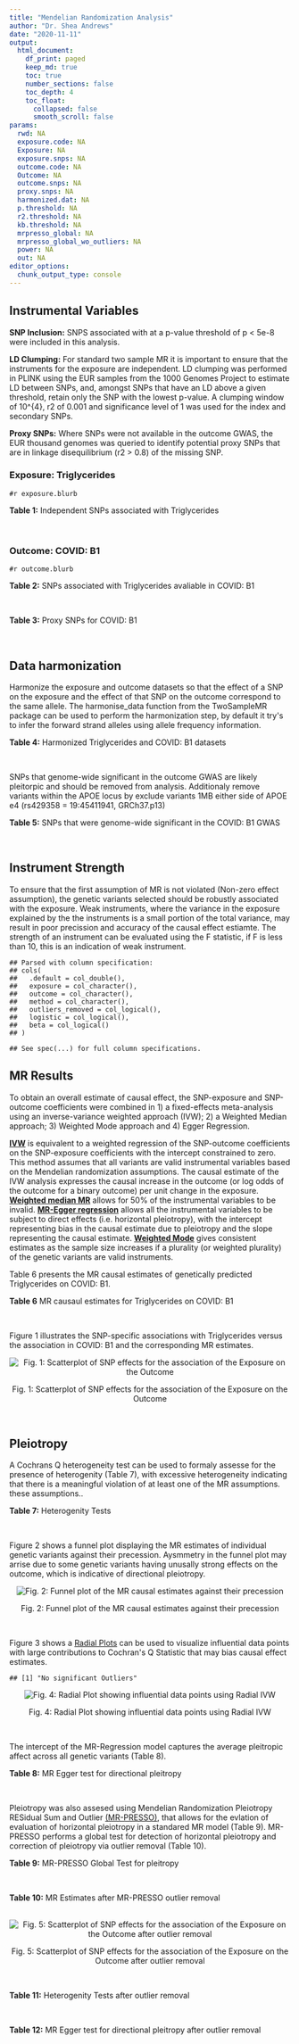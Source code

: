 ```yaml
---
title: "Mendelian Randomization Analysis"
author: "Dr. Shea Andrews"
date: "2020-11-11"
output:
  html_document:
    df_print: paged
    keep_md: true
    toc: true
    number_sections: false
    toc_depth: 4
    toc_float:
      collapsed: false
      smooth_scroll: false
params:
  rwd: NA
  exposure.code: NA
  Exposure: NA
  exposure.snps: NA
  outcome.code: NA
  Outcome: NA
  outcome.snps: NA
  proxy.snps: NA
  harmonized.dat: NA
  p.threshold: NA
  r2.threshold: NA
  kb.threshold: NA
  mrpresso_global: NA
  mrpresso_global_wo_outliers: NA
  power: NA
  out: NA
editor_options:
  chunk_output_type: console
---
```







## Instrumental Variables
**SNP Inclusion:** SNPS associated with at a p-value threshold of p < 5e-8 were included in this analysis.
<br>

**LD Clumping:** For standard two sample MR it is important to ensure that the instruments for the exposure are independent. LD clumping was performed in PLINK using the EUR samples from the 1000 Genomes Project to estimate LD between SNPs, and, amongst SNPs that have an LD above a given threshold, retain only the SNP with the lowest p-value. A clumping window of 10^{4}, r2 of 0.001 and significance level of 1 was used for the index and secondary SNPs.
<br>

**Proxy SNPs:** Where SNPs were not available in the outcome GWAS, the EUR thousand genomes was queried to identify potential proxy SNPs that are in linkage disequilibrium (r2 > 0.8) of the missing SNP.
<br>

### Exposure: Triglycerides
`#r exposure.blurb`
<br>

**Table 1:** Independent SNPs associated with Triglycerides
<div data-pagedtable="false">
  <script data-pagedtable-source type="application/json">
{"columns":[{"label":["SNP"],"name":[1],"type":["chr"],"align":["left"]},{"label":["CHROM"],"name":[2],"type":["dbl"],"align":["right"]},{"label":["POS"],"name":[3],"type":["dbl"],"align":["right"]},{"label":["REF"],"name":[4],"type":["chr"],"align":["left"]},{"label":["ALT"],"name":[5],"type":["chr"],"align":["left"]},{"label":["AF"],"name":[6],"type":["dbl"],"align":["right"]},{"label":["BETA"],"name":[7],"type":["dbl"],"align":["right"]},{"label":["SE"],"name":[8],"type":["dbl"],"align":["right"]},{"label":["Z"],"name":[9],"type":["dbl"],"align":["right"]},{"label":["P"],"name":[10],"type":["dbl"],"align":["right"]},{"label":["N"],"name":[11],"type":["dbl"],"align":["right"]},{"label":["TRAIT"],"name":[12],"type":["chr"],"align":["left"]}],"data":[{"1":"rs12748152","2":"1","3":"27138393","4":"C","5":"T","6":"0.0683714","7":"0.0372","8":"0.0059","9":"6.305085","10":"1.100e-09","11":"177761.5","12":"Triglycerides"},{"1":"rs17513135","2":"1","3":"40035686","4":"C","5":"T","6":"0.2500000","7":"0.0220","8":"0.0039","9":"5.641026","10":"1.633e-08","11":"174742.0","12":"Triglycerides"},{"1":"rs4587594","2":"1","3":"63133930","4":"G","5":"A","6":"0.3032340","7":"-0.0694","8":"0.0035","9":"-19.828600","10":"3.503e-82","11":"177772.0","12":"Triglycerides"},{"1":"rs1321257","2":"1","3":"230305312","4":"G","5":"A","6":"0.6400070","7":"-0.0402","8":"0.0034","9":"-11.823500","10":"5.986e-31","11":"177757.9","12":"Triglycerides"},{"1":"rs676210","2":"2","3":"21231524","4":"G","5":"A","6":"0.2314110","7":"-0.0733","8":"0.0039","9":"-18.794900","10":"3.284e-71","11":"177782.0","12":"Triglycerides"},{"1":"rs1260326","2":"2","3":"27730940","4":"T","5":"C","6":"0.6136610","7":"-0.1148","8":"0.0034","9":"-33.764700","10":"2.290e-239","11":"177765.0","12":"Triglycerides"},{"1":"rs13389219","2":"2","3":"165528876","4":"C","5":"T","6":"0.4034550","7":"-0.0271","8":"0.0034","9":"-7.970590","10":"2.598e-15","11":"177782.9","12":"Triglycerides"},{"1":"rs2972146","2":"2","3":"227100698","4":"G","5":"T","6":"0.6309740","7":"0.0281","8":"0.0034","9":"8.264706","10":"2.974e-15","11":"174703.9","12":"Triglycerides"},{"1":"rs10440120","2":"3","3":"12486964","4":"C","5":"A","6":"0.1655080","7":"-0.0306","8":"0.0044","9":"-6.954550","10":"5.343e-11","11":"174886.1","12":"Triglycerides"},{"1":"rs645040","2":"3","3":"135926622","4":"G","5":"T","6":"0.8208850","7":"0.0293","8":"0.0040","9":"7.325000","10":"1.830e-12","11":"177779.0","12":"Triglycerides"},{"1":"rs6831256","2":"4","3":"3473139","4":"A","5":"G","6":"0.3971880","7":"0.0258","8":"0.0035","9":"7.371429","10":"1.602e-12","11":"177494.9","12":"Triglycerides"},{"1":"rs442177","2":"4","3":"88030261","4":"G","5":"T","6":"0.5364790","7":"0.0309","8":"0.0033","9":"9.363636","10":"1.316e-18","11":"177798.0","12":"Triglycerides"},{"1":"rs9686661","2":"5","3":"55861786","4":"C","5":"T","6":"0.1487860","7":"0.0379","8":"0.0044","9":"8.613636","10":"2.541e-16","11":"177050.0","12":"Triglycerides"},{"1":"rs6882076","2":"5","3":"156390297","4":"T","5":"C","6":"0.6327160","7":"0.0286","8":"0.0035","9":"8.171429","10":"1.513e-15","11":"177778.0","12":"Triglycerides"},{"1":"rs2239520","2":"6","3":"31088922","4":"G","5":"A","6":"0.3906190","7":"-0.0236","8":"0.0037","9":"-6.378380","10":"4.144e-10","11":"151047.0","12":"Triglycerides"},{"1":"rs2247056","2":"6","3":"31265490","4":"T","5":"C","6":"0.7218780","7":"0.0378","8":"0.0039","9":"9.692308","10":"3.861e-21","11":"174062.0","12":"Triglycerides"},{"1":"rs998584","2":"6","3":"43757896","4":"C","5":"A","6":"0.4905450","7":"0.0293","8":"0.0037","9":"7.918919","10":"3.424e-15","11":"174573.0","12":"Triglycerides"},{"1":"rs719726","2":"6","3":"127414801","4":"C","5":"T","6":"0.5999630","7":"0.0199","8":"0.0035","9":"5.685714","10":"2.486e-08","11":"168319.0","12":"Triglycerides"},{"1":"rs634869","2":"6","3":"139831757","4":"T","5":"C","6":"0.5747460","7":"-0.0272","8":"0.0033","9":"-8.242420","10":"1.776e-14","11":"177755.0","12":"Triglycerides"},{"1":"rs2665357","2":"6","3":"160848167","4":"A","5":"C","6":"0.5193360","7":"0.0212","8":"0.0033","9":"6.424242","10":"8.327e-10","11":"172850.0","12":"Triglycerides"},{"1":"rs4719841","2":"7","3":"25997536","4":"A","5":"G","6":"0.4108890","7":"0.0232","8":"0.0034","9":"6.823529","10":"8.864e-11","11":"177774.9","12":"Triglycerides"},{"1":"rs11974409","2":"7","3":"72989390","4":"A","5":"G","6":"0.1816990","7":"-0.0899","8":"0.0042","9":"-21.404800","10":"1.360e-100","11":"177786.0","12":"Triglycerides"},{"1":"rs38855","2":"7","3":"116358044","4":"A","5":"G","6":"0.4712940","7":"-0.0187","8":"0.0033","9":"-5.666670","10":"2.109e-08","11":"177825.0","12":"Triglycerides"},{"1":"rs287621","2":"7","3":"130435181","4":"T","5":"C","6":"0.7140010","7":"-0.0222","8":"0.0037","9":"-6.000000","10":"7.671e-09","11":"177813.0","12":"Triglycerides"},{"1":"rs6995541","2":"8","3":"10671260","4":"A","5":"G","6":"0.2336240","7":"0.0265","8":"0.0037","9":"7.162162","10":"1.343e-12","11":"177486.0","12":"Triglycerides"},{"1":"rs12676857","2":"8","3":"18266572","4":"T","5":"C","6":"0.1436090","7":"0.0332","8":"0.0046","9":"7.217391","10":"7.291e-12","11":"177732.0","12":"Triglycerides"},{"1":"rs12678919","2":"8","3":"19844222","4":"A","5":"G","6":"0.0681239","7":"-0.1702","8":"0.0056","9":"-30.392900","10":"1.820e-199","11":"177749.9","12":"Triglycerides"},{"1":"rs4738684","2":"8","3":"59393273","4":"A","5":"G","6":"0.6075010","7":"-0.0205","8":"0.0035","9":"-5.857140","10":"8.819e-09","11":"177790.0","12":"Triglycerides"},{"1":"rs2954022","2":"8","3":"126482621","4":"C","5":"A","6":"0.5114630","7":"-0.0780","8":"0.0033","9":"-23.636400","10":"2.230e-113","11":"177750.0","12":"Triglycerides"},{"1":"rs1832007","2":"10","3":"5254847","4":"A","5":"G","6":"0.1247280","7":"-0.0327","8":"0.0047","9":"-6.957450","10":"1.718e-12","11":"177504.0","12":"Triglycerides"},{"1":"rs10761762","2":"10","3":"65184717","4":"T","5":"C","6":"0.4990900","7":"-0.0270","8":"0.0033","9":"-8.181820","10":"1.061e-17","11":"177823.0","12":"Triglycerides"},{"1":"rs2068888","2":"10","3":"94839642","4":"G","5":"A","6":"0.4735120","7":"-0.0241","8":"0.0034","9":"-7.088240","10":"1.682e-11","11":"177712.0","12":"Triglycerides"},{"1":"rs2250802","2":"10","3":"113921354","4":"G","5":"A","6":"0.7334790","7":"0.0230","8":"0.0037","9":"6.216216","10":"1.210e-10","11":"174733.9","12":"Triglycerides"},{"1":"rs10501321","2":"11","3":"47294626","4":"T","5":"C","6":"0.3212210","7":"-0.0216","8":"0.0035","9":"-6.171430","10":"1.412e-08","11":"177680.0","12":"Triglycerides"},{"1":"rs174535","2":"11","3":"61551356","4":"T","5":"C","6":"0.3609590","7":"0.0470","8":"0.0034","9":"13.823529","10":"1.733e-41","11":"177772.9","12":"Triglycerides"},{"1":"rs11820504","2":"11","3":"116529442","4":"T","5":"C","6":"0.1807930","7":"0.0604","8":"0.0044","9":"13.727273","10":"1.095e-39","11":"172813.0","12":"Triglycerides"},{"1":"rs10790162","2":"11","3":"116639104","4":"A","5":"G","6":"0.9306210","7":"-0.2305","8":"0.0065","9":"-35.461500","10":"1.100e-249","11":"177771.1","12":"Triglycerides"},{"1":"rs11613352","2":"12","3":"57792580","4":"C","5":"T","6":"0.2251730","7":"-0.0280","8":"0.0039","9":"-7.179490","10":"9.397e-14","11":"177799.0","12":"Triglycerides"},{"1":"rs11057408","2":"12","3":"124464836","4":"G","5":"T","6":"0.3253360","7":"-0.0258","8":"0.0035","9":"-7.371430","10":"2.049e-12","11":"174454.0","12":"Triglycerides"},{"1":"rs16948098","2":"15","3":"44219607","4":"G","5":"A","6":"0.0370102","7":"0.0800","8":"0.0089","9":"8.988764","10":"4.838e-17","11":"163328.2","12":"Triglycerides"},{"1":"rs2043085","2":"15","3":"58680954","4":"T","5":"C","6":"0.6610970","7":"-0.0327","8":"0.0034","9":"-9.617650","10":"7.809e-20","11":"176147.0","12":"Triglycerides"},{"1":"rs588136","2":"15","3":"58730498","4":"C","5":"T","6":"0.7867110","7":"-0.0495","8":"0.0041","9":"-12.073200","10":"3.365e-30","11":"176173.0","12":"Triglycerides"},{"1":"rs3198697","2":"16","3":"15129940","4":"C","5":"T","6":"0.3839030","7":"-0.0198","8":"0.0034","9":"-5.823530","10":"2.207e-08","11":"175934.1","12":"Triglycerides"},{"1":"rs749671","2":"16","3":"31088347","4":"G","5":"A","6":"0.3477070","7":"-0.0211","8":"0.0034","9":"-6.205880","10":"6.106e-10","11":"176205.1","12":"Triglycerides"},{"1":"rs1800775","2":"16","3":"56995236","4":"C","5":"A","6":"0.5121820","7":"-0.0396","8":"0.0035","9":"-11.314300","10":"1.332e-26","11":"172715.0","12":"Triglycerides"},{"1":"rs8077889","2":"17","3":"41878166","4":"A","5":"C","6":"0.1884530","7":"0.0252","8":"0.0042","9":"6.000000","10":"9.879e-09","11":"176194.0","12":"Triglycerides"},{"1":"rs7248104","2":"19","3":"7224431","4":"G","5":"A","6":"0.4124030","7":"-0.0222","8":"0.0034","9":"-6.529410","10":"5.045e-10","11":"176083.0","12":"Triglycerides"},{"1":"rs10401969","2":"19","3":"19407718","4":"T","5":"C","6":"0.0710134","7":"-0.1210","8":"0.0065","9":"-18.615400","10":"9.702e-70","11":"176172.7","12":"Triglycerides"},{"1":"rs731839","2":"19","3":"33899065","4":"G","5":"A","6":"0.6709000","7":"-0.0224","8":"0.0036","9":"-6.222220","10":"2.651e-09","11":"176161.1","12":"Triglycerides"},{"1":"rs439401","2":"19","3":"45414451","4":"T","5":"C","6":"0.6390100","7":"0.0659","8":"0.0038","9":"17.342105","10":"1.423e-66","11":"152584.0","12":"Triglycerides"},{"1":"rs3760627","2":"19","3":"45457180","4":"T","5":"C","6":"0.4941460","7":"0.0189","8":"0.0034","9":"5.558824","10":"5.293e-09","11":"176200.9","12":"Triglycerides"},{"1":"rs6029143","2":"20","3":"39118662","4":"C","5":"T","6":"0.0446137","7":"-0.0388","8":"0.0071","9":"-5.464790","10":"4.933e-08","11":"176256.9","12":"Triglycerides"},{"1":"rs4810479","2":"20","3":"44545048","4":"C","5":"T","6":"0.7471790","7":"-0.0474","8":"0.0038","9":"-12.473700","10":"2.067e-34","11":"176191.9","12":"Triglycerides"},{"1":"rs3761445","2":"22","3":"38595411","4":"G","5":"A","6":"0.6132420","7":"0.0232","8":"0.0034","9":"6.823529","10":"8.062e-12","11":"175846.1","12":"Triglycerides"}],"options":{"columns":{"min":{},"max":[10]},"rows":{"min":[10],"max":[10]},"pages":{}}}
  </script>
</div>
<br>

### Outcome: COVID: B1
`#r outcome.blurb`
<br>

**Table 2:** SNPs associated with Triglycerides avaliable in COVID: B1
<div data-pagedtable="false">
  <script data-pagedtable-source type="application/json">
{"columns":[{"label":["SNP"],"name":[1],"type":["chr"],"align":["left"]},{"label":["CHROM"],"name":[2],"type":["dbl"],"align":["right"]},{"label":["POS"],"name":[3],"type":["dbl"],"align":["right"]},{"label":["REF"],"name":[4],"type":["chr"],"align":["left"]},{"label":["ALT"],"name":[5],"type":["chr"],"align":["left"]},{"label":["AF"],"name":[6],"type":["dbl"],"align":["right"]},{"label":["BETA"],"name":[7],"type":["dbl"],"align":["right"]},{"label":["SE"],"name":[8],"type":["dbl"],"align":["right"]},{"label":["Z"],"name":[9],"type":["dbl"],"align":["right"]},{"label":["P"],"name":[10],"type":["dbl"],"align":["right"]},{"label":["N"],"name":[11],"type":["dbl"],"align":["right"]},{"label":["TRAIT"],"name":[12],"type":["chr"],"align":["left"]}],"data":[{"1":"rs12748152","2":"1","3":"27138393","4":"C","5":"T","6":"0.1592","7":"0.14296000","8":"0.075033","9":"1.905295004","10":"0.05674","11":"10908","12":"COVID:_hospitalized_vs._not_hospitalized"},{"1":"rs17513135","2":"1","3":"40035686","4":"C","5":"T","6":"0.2570","7":"0.01199600","8":"0.062388","9":"0.192280567","10":"0.84750","11":"7389","12":"COVID:_hospitalized_vs._not_hospitalized"},{"1":"rs4587594","2":"1","3":"63133930","4":"G","5":"A","6":"0.3699","7":"-0.07426300","8":"0.041452","9":"-1.791542025","10":"0.07321","11":"10908","12":"COVID:_hospitalized_vs._not_hospitalized"},{"1":"rs1321257","2":"1","3":"230305312","4":"G","5":"A","6":"0.5377","7":"-0.01425200","8":"0.039764","9":"-0.358414646","10":"0.72000","11":"10908","12":"COVID:_hospitalized_vs._not_hospitalized"},{"1":"rs676210","2":"2","3":"21231524","4":"G","5":"A","6":"0.2799","7":"0.00758120","8":"0.048051","9":"0.157774032","10":"0.87460","11":"10546","12":"COVID:_hospitalized_vs._not_hospitalized"},{"1":"rs1260326","2":"2","3":"27730940","4":"T","5":"C","6":"0.6241","7":"0.00192940","8":"0.041870","9":"0.046080726","10":"0.96320","11":"10546","12":"COVID:_hospitalized_vs._not_hospitalized"},{"1":"rs13389219","2":"2","3":"165528876","4":"C","5":"T","6":"0.4605","7":"0.01638900","8":"0.040282","9":"0.406856661","10":"0.68410","11":"10908","12":"COVID:_hospitalized_vs._not_hospitalized"},{"1":"rs2972146","2":"2","3":"227100698","4":"G","5":"T","6":"0.6396","7":"-0.00758240","8":"0.042809","9":"-0.177121633","10":"0.85940","11":"10908","12":"COVID:_hospitalized_vs._not_hospitalized"},{"1":"rs10440120","2":"3","3":"12486964","4":"C","5":"A","6":"0.2939","7":"0.04252400","8":"0.049422","9":"0.860426531","10":"0.38960","11":"10908","12":"COVID:_hospitalized_vs._not_hospitalized"},{"1":"rs645040","2":"3","3":"135926622","4":"G","5":"T","6":"0.7088","7":"-0.01424100","8":"0.046104","9":"-0.308888600","10":"0.75740","11":"10546","12":"COVID:_hospitalized_vs._not_hospitalized"},{"1":"rs6831256","2":"4","3":"3473139","4":"A","5":"G","6":"0.4744","7":"-0.02080100","8":"0.039177","9":"-0.530949281","10":"0.59540","11":"10908","12":"COVID:_hospitalized_vs._not_hospitalized"},{"1":"rs442177","2":"4","3":"88030261","4":"G","5":"T","6":"0.5704","7":"0.08178300","8":"0.039547","9":"2.067995044","10":"0.03864","11":"10908","12":"COVID:_hospitalized_vs._not_hospitalized"},{"1":"rs9686661","2":"5","3":"55861786","4":"C","5":"T","6":"0.2627","7":"-0.01090000","8":"0.048148","9":"-0.226385312","10":"0.82090","11":"10908","12":"COVID:_hospitalized_vs._not_hospitalized"},{"1":"rs6882076","2":"5","3":"156390297","4":"T","5":"C","6":"0.5675","7":"-0.00858390","8":"0.039928","9":"-0.214984472","10":"0.82980","11":"10908","12":"COVID:_hospitalized_vs._not_hospitalized"},{"1":"rs2239520","2":"6","3":"31088922","4":"G","5":"A","6":"0.3869","7":"-0.02348300","8":"0.040823","9":"-0.575239448","10":"0.56510","11":"10908","12":"COVID:_hospitalized_vs._not_hospitalized"},{"1":"rs2247056","2":"6","3":"31265490","4":"T","5":"C","6":"0.7196","7":"0.03678400","8":"0.047387","9":"0.776246650","10":"0.43760","11":"10908","12":"COVID:_hospitalized_vs._not_hospitalized"},{"1":"rs998584","2":"6","3":"43757896","4":"C","5":"A","6":"0.4530","7":"0.04436000","8":"0.041058","9":"1.080422817","10":"0.28000","11":"10546","12":"COVID:_hospitalized_vs._not_hospitalized"},{"1":"rs719726","2":"6","3":"127414801","4":"C","5":"T","6":"0.5779","7":"-0.03952200","8":"0.046710","9":"-0.846114322","10":"0.39750","11":"9027","12":"COVID:_hospitalized_vs._not_hospitalized"},{"1":"rs634869","2":"6","3":"139831757","4":"T","5":"C","6":"0.5514","7":"-0.01404800","8":"0.039440","9":"-0.356186613","10":"0.72170","11":"10805","12":"COVID:_hospitalized_vs._not_hospitalized"},{"1":"rs2665357","2":"6","3":"160848167","4":"A","5":"C","6":"0.5371","7":"0.01173100","8":"0.039961","9":"0.293561222","10":"0.76910","11":"10908","12":"COVID:_hospitalized_vs._not_hospitalized"},{"1":"rs4719841","2":"7","3":"25997536","4":"A","5":"G","6":"0.4104","7":"0.06038200","8":"0.040183","9":"1.502675261","10":"0.13290","11":"10908","12":"COVID:_hospitalized_vs._not_hospitalized"},{"1":"rs11974409","2":"7","3":"72989390","4":"A","5":"G","6":"0.2416","7":"0.01503900","8":"0.052949","9":"0.284028027","10":"0.77640","11":"10208","12":"COVID:_hospitalized_vs._not_hospitalized"},{"1":"rs38855","2":"7","3":"116358044","4":"A","5":"G","6":"0.4452","7":"-0.05671800","8":"0.040893","9":"-1.386985548","10":"0.16550","11":"10443","12":"COVID:_hospitalized_vs._not_hospitalized"},{"1":"rs287621","2":"7","3":"130435181","4":"T","5":"C","6":"0.6858","7":"0.03285400","8":"0.044091","9":"0.745140732","10":"0.45620","11":"10546","12":"COVID:_hospitalized_vs._not_hospitalized"},{"1":"rs6995541","2":"8","3":"10671260","4":"A","5":"G","6":"0.3409","7":"0.00367300","8":"0.043261","9":"0.084903262","10":"0.93230","11":"10908","12":"COVID:_hospitalized_vs._not_hospitalized"},{"1":"rs12676857","2":"8","3":"18266572","4":"T","5":"C","6":"0.2346","7":"0.02526300","8":"0.052234","9":"0.483650496","10":"0.62860","11":"10908","12":"COVID:_hospitalized_vs._not_hospitalized"},{"1":"rs12678919","2":"8","3":"19844222","4":"A","5":"G","6":"0.1787","7":"-0.04488800","8":"0.064622","9":"-0.694624122","10":"0.48730","11":"10908","12":"COVID:_hospitalized_vs._not_hospitalized"},{"1":"rs4738684","2":"8","3":"59393273","4":"A","5":"G","6":"0.6618","7":"0.00657480","8":"0.048137","9":"0.136585163","10":"0.89140","11":"7901","12":"COVID:_hospitalized_vs._not_hospitalized"},{"1":"rs2954022","2":"8","3":"126482621","4":"C","5":"A","6":"0.4339","7":"0.01635600","8":"0.041638","9":"0.392814256","10":"0.69450","11":"8610","12":"COVID:_hospitalized_vs._not_hospitalized"},{"1":"rs1832007","2":"10","3":"5254847","4":"A","5":"G","6":"0.2034","7":"0.03233700","8":"0.059438","9":"0.544045897","10":"0.58640","11":"10908","12":"COVID:_hospitalized_vs._not_hospitalized"},{"1":"rs10761762","2":"10","3":"65184717","4":"T","5":"C","6":"0.4739","7":"0.05815300","8":"0.050291","9":"1.156330158","10":"0.24750","11":"8178","12":"COVID:_hospitalized_vs._not_hospitalized"},{"1":"rs2068888","2":"10","3":"94839642","4":"G","5":"A","6":"0.4360","7":"-0.01034100","8":"0.039225","9":"-0.263632887","10":"0.79210","11":"10908","12":"COVID:_hospitalized_vs._not_hospitalized"},{"1":"rs2250802","2":"10","3":"113921354","4":"G","5":"A","6":"0.6883","7":"0.01513500","8":"0.047207","9":"0.320609232","10":"0.74850","11":"9011","12":"COVID:_hospitalized_vs._not_hospitalized"},{"1":"rs10501321","2":"11","3":"47294626","4":"T","5":"C","6":"0.4067","7":"-0.06002500","8":"0.041595","9":"-1.443082101","10":"0.14900","11":"10208","12":"COVID:_hospitalized_vs._not_hospitalized"},{"1":"rs174535","2":"11","3":"61551356","4":"T","5":"C","6":"0.3698","7":"0.02445900","8":"0.042315","9":"0.578021978","10":"0.56330","11":"10546","12":"COVID:_hospitalized_vs._not_hospitalized"},{"1":"rs11820504","2":"11","3":"116529442","4":"T","5":"C","6":"0.3051","7":"0.06057400","8":"0.047728","9":"1.269150184","10":"0.20440","11":"10908","12":"COVID:_hospitalized_vs._not_hospitalized"},{"1":"rs10790162","2":"11","3":"116639104","4":"A","5":"G","6":"0.8383","7":"-0.03163900","8":"0.077091","9":"-0.410411073","10":"0.68150","11":"10742","12":"COVID:_hospitalized_vs._not_hospitalized"},{"1":"rs11613352","2":"12","3":"57792580","4":"C","5":"T","6":"0.2770","7":"0.05000600","8":"0.048359","9":"1.034057776","10":"0.30110","11":"10546","12":"COVID:_hospitalized_vs._not_hospitalized"},{"1":"rs11057408","2":"12","3":"124464836","4":"G","5":"T","6":"0.3677","7":"-0.00373350","8":"0.041592","9":"-0.089764859","10":"0.92850","11":"10208","12":"COVID:_hospitalized_vs._not_hospitalized"},{"1":"rs16948098","2":"15","3":"44219607","4":"G","5":"A","6":"0.1600","7":"-0.00386020","8":"0.076763","9":"-0.050287248","10":"0.95990","11":"10908","12":"COVID:_hospitalized_vs._not_hospitalized"},{"1":"rs2043085","2":"15","3":"58680954","4":"T","5":"C","6":"0.5491","7":"-0.07333500","8":"0.039653","9":"-1.849418707","10":"0.06440","11":"10908","12":"COVID:_hospitalized_vs._not_hospitalized"},{"1":"rs588136","2":"15","3":"58730498","4":"C","5":"T","6":"0.6970","7":"-0.04013100","8":"0.046066","9":"-0.871163114","10":"0.38370","11":"10908","12":"COVID:_hospitalized_vs._not_hospitalized"},{"1":"rs3198697","2":"16","3":"15129940","4":"C","5":"T","6":"0.3902","7":"0.00021055","8":"0.042668","9":"0.004934611","10":"0.99610","11":"10908","12":"COVID:_hospitalized_vs._not_hospitalized"},{"1":"rs749671","2":"16","3":"31088347","4":"G","5":"A","6":"0.3748","7":"0.04167800","8":"0.042349","9":"0.984155470","10":"0.32500","11":"10908","12":"COVID:_hospitalized_vs._not_hospitalized"},{"1":"rs1800775","2":"16","3":"56995236","4":"C","5":"A","6":"0.5110","7":"-0.07472900","8":"0.038884","9":"-1.921844460","10":"0.05462","11":"10908","12":"COVID:_hospitalized_vs._not_hospitalized"},{"1":"rs8077889","2":"17","3":"41878166","4":"A","5":"C","6":"0.2577","7":"0.06740100","8":"0.047800","9":"1.410062762","10":"0.15850","11":"10908","12":"COVID:_hospitalized_vs._not_hospitalized"},{"1":"rs7248104","2":"19","3":"7224431","4":"G","5":"A","6":"0.4279","7":"-0.01724700","8":"0.040729","9":"-0.423457487","10":"0.67200","11":"9011","12":"COVID:_hospitalized_vs._not_hospitalized"},{"1":"rs10401969","2":"19","3":"19407718","4":"T","5":"C","6":"0.1720","7":"-0.09053500","8":"0.069311","9":"-1.306214021","10":"0.19150","11":"10908","12":"COVID:_hospitalized_vs._not_hospitalized"},{"1":"rs731839","2":"19","3":"33899065","4":"G","5":"A","6":"0.6254","7":"0.01605700","8":"0.040725","9":"0.394278699","10":"0.69340","11":"10546","12":"COVID:_hospitalized_vs._not_hospitalized"},{"1":"rs439401","2":"19","3":"45414451","4":"T","5":"C","6":"0.6149","7":"-0.05018500","8":"0.041614","9":"-1.205964339","10":"0.22780","11":"10908","12":"COVID:_hospitalized_vs._not_hospitalized"},{"1":"rs3760627","2":"19","3":"45457180","4":"T","5":"C","6":"0.4778","7":"-0.05780400","8":"0.038866","9":"-1.487263932","10":"0.13690","11":"10908","12":"COVID:_hospitalized_vs._not_hospitalized"},{"1":"rs6029143","2":"20","3":"39118662","4":"C","5":"T","6":"0.1624","7":"-0.00422300","8":"0.074486","9":"-0.056695218","10":"0.95480","11":"10908","12":"COVID:_hospitalized_vs._not_hospitalized"},{"1":"rs4810479","2":"20","3":"44545048","4":"C","5":"T","6":"0.6524","7":"-0.08585600","8":"0.044010","9":"-1.950829357","10":"0.05108","11":"10208","12":"COVID:_hospitalized_vs._not_hospitalized"},{"1":"rs3761445","2":"22","3":"38595411","4":"G","5":"A","6":"0.5320","7":"-0.05253200","8":"0.040469","9":"-1.298080012","10":"0.19430","11":"10546","12":"COVID:_hospitalized_vs._not_hospitalized"}],"options":{"columns":{"min":{},"max":[10]},"rows":{"min":[10],"max":[10]},"pages":{}}}
  </script>
</div>
<br>

**Table 3:** Proxy SNPs for COVID: B1
<div data-pagedtable="false">
  <script data-pagedtable-source type="application/json">
{"columns":[{"label":["proxy.outcome"],"name":[1],"type":["lgl"],"align":["right"]},{"label":["target_snp"],"name":[2],"type":["lgl"],"align":["right"]},{"label":["proxy_snp"],"name":[3],"type":["lgl"],"align":["right"]},{"label":["ld.r2"],"name":[4],"type":["lgl"],"align":["right"]},{"label":["Dprime"],"name":[5],"type":["lgl"],"align":["right"]},{"label":["ref.proxy"],"name":[6],"type":["lgl"],"align":["right"]},{"label":["alt.proxy"],"name":[7],"type":["lgl"],"align":["right"]},{"label":["CHROM"],"name":[8],"type":["lgl"],"align":["right"]},{"label":["POS"],"name":[9],"type":["lgl"],"align":["right"]},{"label":["ALT.proxy"],"name":[10],"type":["lgl"],"align":["right"]},{"label":["REF.proxy"],"name":[11],"type":["lgl"],"align":["right"]},{"label":["AF"],"name":[12],"type":["lgl"],"align":["right"]},{"label":["BETA"],"name":[13],"type":["lgl"],"align":["right"]},{"label":["SE"],"name":[14],"type":["lgl"],"align":["right"]},{"label":["P"],"name":[15],"type":["lgl"],"align":["right"]},{"label":["N"],"name":[16],"type":["lgl"],"align":["right"]},{"label":["ref"],"name":[17],"type":["lgl"],"align":["right"]},{"label":["alt"],"name":[18],"type":["lgl"],"align":["right"]},{"label":["ALT"],"name":[19],"type":["lgl"],"align":["right"]},{"label":["REF"],"name":[20],"type":["lgl"],"align":["right"]},{"label":["PHASE"],"name":[21],"type":["lgl"],"align":["right"]}],"data":[{"1":"NA","2":"NA","3":"NA","4":"NA","5":"NA","6":"NA","7":"NA","8":"NA","9":"NA","10":"NA","11":"NA","12":"NA","13":"NA","14":"NA","15":"NA","16":"NA","17":"NA","18":"NA","19":"NA","20":"NA","21":"NA"}],"options":{"columns":{"min":{},"max":[10]},"rows":{"min":[10],"max":[10]},"pages":{}}}
  </script>
</div>
<br>

## Data harmonization
Harmonize the exposure and outcome datasets so that the effect of a SNP on the exposure and the effect of that SNP on the outcome correspond to the same allele. The harmonise_data function from the TwoSampleMR package can be used to perform the harmonization step, by default it try's to infer the forward strand alleles using allele frequency information.
<br>

**Table 4:** Harmonized Triglycerides and COVID: B1 datasets
<div data-pagedtable="false">
  <script data-pagedtable-source type="application/json">
{"columns":[{"label":["SNP"],"name":[1],"type":["chr"],"align":["left"]},{"label":["effect_allele.exposure"],"name":[2],"type":["chr"],"align":["left"]},{"label":["other_allele.exposure"],"name":[3],"type":["chr"],"align":["left"]},{"label":["effect_allele.outcome"],"name":[4],"type":["chr"],"align":["left"]},{"label":["other_allele.outcome"],"name":[5],"type":["chr"],"align":["left"]},{"label":["beta.exposure"],"name":[6],"type":["dbl"],"align":["right"]},{"label":["beta.outcome"],"name":[7],"type":["dbl"],"align":["right"]},{"label":["eaf.exposure"],"name":[8],"type":["dbl"],"align":["right"]},{"label":["eaf.outcome"],"name":[9],"type":["dbl"],"align":["right"]},{"label":["remove"],"name":[10],"type":["lgl"],"align":["right"]},{"label":["palindromic"],"name":[11],"type":["lgl"],"align":["right"]},{"label":["ambiguous"],"name":[12],"type":["lgl"],"align":["right"]},{"label":["id.outcome"],"name":[13],"type":["chr"],"align":["left"]},{"label":["chr.outcome"],"name":[14],"type":["dbl"],"align":["right"]},{"label":["pos.outcome"],"name":[15],"type":["dbl"],"align":["right"]},{"label":["se.outcome"],"name":[16],"type":["dbl"],"align":["right"]},{"label":["z.outcome"],"name":[17],"type":["dbl"],"align":["right"]},{"label":["pval.outcome"],"name":[18],"type":["dbl"],"align":["right"]},{"label":["samplesize.outcome"],"name":[19],"type":["dbl"],"align":["right"]},{"label":["outcome"],"name":[20],"type":["chr"],"align":["left"]},{"label":["mr_keep.outcome"],"name":[21],"type":["lgl"],"align":["right"]},{"label":["pval_origin.outcome"],"name":[22],"type":["chr"],"align":["left"]},{"label":["chr.exposure"],"name":[23],"type":["dbl"],"align":["right"]},{"label":["pos.exposure"],"name":[24],"type":["dbl"],"align":["right"]},{"label":["se.exposure"],"name":[25],"type":["dbl"],"align":["right"]},{"label":["z.exposure"],"name":[26],"type":["dbl"],"align":["right"]},{"label":["pval.exposure"],"name":[27],"type":["dbl"],"align":["right"]},{"label":["samplesize.exposure"],"name":[28],"type":["dbl"],"align":["right"]},{"label":["exposure"],"name":[29],"type":["chr"],"align":["left"]},{"label":["mr_keep.exposure"],"name":[30],"type":["lgl"],"align":["right"]},{"label":["pval_origin.exposure"],"name":[31],"type":["chr"],"align":["left"]},{"label":["id.exposure"],"name":[32],"type":["chr"],"align":["left"]},{"label":["action"],"name":[33],"type":["dbl"],"align":["right"]},{"label":["mr_keep"],"name":[34],"type":["lgl"],"align":["right"]},{"label":["pt"],"name":[35],"type":["dbl"],"align":["right"]},{"label":["pleitropy_keep"],"name":[36],"type":["lgl"],"align":["right"]},{"label":["mrpresso_RSSobs"],"name":[37],"type":["lgl"],"align":["right"]},{"label":["mrpresso_pval"],"name":[38],"type":["lgl"],"align":["right"]},{"label":["mrpresso_keep"],"name":[39],"type":["lgl"],"align":["right"]}],"data":[{"1":"rs10401969","2":"C","3":"T","4":"C","5":"T","6":"-0.1210","7":"-0.09053500","8":"0.0710134","9":"0.1720","10":"FALSE","11":"FALSE","12":"FALSE","13":"Zzs5Rk","14":"19","15":"19407718","16":"0.069311","17":"-1.306214021","18":"0.19150","19":"10908","20":"covidhgi2020anaB1v4","21":"TRUE","22":"reported","23":"19","24":"19407718","25":"0.0065","26":"-18.615400","27":"9.702e-70","28":"176172.7","29":"Willer2013tg","30":"TRUE","31":"reported","32":"p4bw7k","33":"2","34":"TRUE","35":"5e-08","36":"TRUE","37":"NA","38":"NA","39":"TRUE"},{"1":"rs10440120","2":"A","3":"C","4":"A","5":"C","6":"-0.0306","7":"0.04252400","8":"0.1655080","9":"0.2939","10":"FALSE","11":"FALSE","12":"FALSE","13":"Zzs5Rk","14":"3","15":"12486964","16":"0.049422","17":"0.860426531","18":"0.38960","19":"10908","20":"covidhgi2020anaB1v4","21":"TRUE","22":"reported","23":"3","24":"12486964","25":"0.0044","26":"-6.954550","27":"5.343e-11","28":"174886.1","29":"Willer2013tg","30":"TRUE","31":"reported","32":"p4bw7k","33":"2","34":"TRUE","35":"5e-08","36":"TRUE","37":"NA","38":"NA","39":"TRUE"},{"1":"rs10501321","2":"C","3":"T","4":"C","5":"T","6":"-0.0216","7":"-0.06002500","8":"0.3212210","9":"0.4067","10":"FALSE","11":"FALSE","12":"FALSE","13":"Zzs5Rk","14":"11","15":"47294626","16":"0.041595","17":"-1.443082101","18":"0.14900","19":"10208","20":"covidhgi2020anaB1v4","21":"TRUE","22":"reported","23":"11","24":"47294626","25":"0.0035","26":"-6.171430","27":"1.412e-08","28":"177680.0","29":"Willer2013tg","30":"TRUE","31":"reported","32":"p4bw7k","33":"2","34":"TRUE","35":"5e-08","36":"TRUE","37":"NA","38":"NA","39":"TRUE"},{"1":"rs10761762","2":"C","3":"T","4":"C","5":"T","6":"-0.0270","7":"0.05815300","8":"0.4990900","9":"0.4739","10":"FALSE","11":"FALSE","12":"FALSE","13":"Zzs5Rk","14":"10","15":"65184717","16":"0.050291","17":"1.156330158","18":"0.24750","19":"8178","20":"covidhgi2020anaB1v4","21":"TRUE","22":"reported","23":"10","24":"65184717","25":"0.0033","26":"-8.181820","27":"1.061e-17","28":"177823.0","29":"Willer2013tg","30":"TRUE","31":"reported","32":"p4bw7k","33":"2","34":"TRUE","35":"5e-08","36":"TRUE","37":"NA","38":"NA","39":"TRUE"},{"1":"rs10790162","2":"G","3":"A","4":"G","5":"A","6":"-0.2305","7":"-0.03163900","8":"0.9306210","9":"0.8383","10":"FALSE","11":"FALSE","12":"FALSE","13":"Zzs5Rk","14":"11","15":"116639104","16":"0.077091","17":"-0.410411073","18":"0.68150","19":"10742","20":"covidhgi2020anaB1v4","21":"TRUE","22":"reported","23":"11","24":"116639104","25":"0.0065","26":"-35.461500","27":"1.000e-200","28":"177771.1","29":"Willer2013tg","30":"TRUE","31":"reported","32":"p4bw7k","33":"2","34":"TRUE","35":"5e-08","36":"TRUE","37":"NA","38":"NA","39":"TRUE"},{"1":"rs11057408","2":"T","3":"G","4":"T","5":"G","6":"-0.0258","7":"-0.00373350","8":"0.3253360","9":"0.3677","10":"FALSE","11":"FALSE","12":"FALSE","13":"Zzs5Rk","14":"12","15":"124464836","16":"0.041592","17":"-0.089764859","18":"0.92850","19":"10208","20":"covidhgi2020anaB1v4","21":"TRUE","22":"reported","23":"12","24":"124464836","25":"0.0035","26":"-7.371430","27":"2.049e-12","28":"174454.0","29":"Willer2013tg","30":"TRUE","31":"reported","32":"p4bw7k","33":"2","34":"TRUE","35":"5e-08","36":"TRUE","37":"NA","38":"NA","39":"TRUE"},{"1":"rs11613352","2":"T","3":"C","4":"T","5":"C","6":"-0.0280","7":"0.05000600","8":"0.2251730","9":"0.2770","10":"FALSE","11":"FALSE","12":"FALSE","13":"Zzs5Rk","14":"12","15":"57792580","16":"0.048359","17":"1.034057776","18":"0.30110","19":"10546","20":"covidhgi2020anaB1v4","21":"TRUE","22":"reported","23":"12","24":"57792580","25":"0.0039","26":"-7.179490","27":"9.397e-14","28":"177799.0","29":"Willer2013tg","30":"TRUE","31":"reported","32":"p4bw7k","33":"2","34":"TRUE","35":"5e-08","36":"TRUE","37":"NA","38":"NA","39":"TRUE"},{"1":"rs11820504","2":"C","3":"T","4":"C","5":"T","6":"0.0604","7":"0.06057400","8":"0.1807930","9":"0.3051","10":"FALSE","11":"FALSE","12":"FALSE","13":"Zzs5Rk","14":"11","15":"116529442","16":"0.047728","17":"1.269150184","18":"0.20440","19":"10908","20":"covidhgi2020anaB1v4","21":"TRUE","22":"reported","23":"11","24":"116529442","25":"0.0044","26":"13.727273","27":"1.095e-39","28":"172813.0","29":"Willer2013tg","30":"TRUE","31":"reported","32":"p4bw7k","33":"2","34":"TRUE","35":"5e-08","36":"TRUE","37":"NA","38":"NA","39":"TRUE"},{"1":"rs11974409","2":"G","3":"A","4":"G","5":"A","6":"-0.0899","7":"0.01503900","8":"0.1816990","9":"0.2416","10":"FALSE","11":"FALSE","12":"FALSE","13":"Zzs5Rk","14":"7","15":"72989390","16":"0.052949","17":"0.284028027","18":"0.77640","19":"10208","20":"covidhgi2020anaB1v4","21":"TRUE","22":"reported","23":"7","24":"72989390","25":"0.0042","26":"-21.404800","27":"1.360e-100","28":"177786.0","29":"Willer2013tg","30":"TRUE","31":"reported","32":"p4bw7k","33":"2","34":"TRUE","35":"5e-08","36":"TRUE","37":"NA","38":"NA","39":"TRUE"},{"1":"rs1260326","2":"C","3":"T","4":"C","5":"T","6":"-0.1148","7":"0.00192940","8":"0.6136610","9":"0.6241","10":"FALSE","11":"FALSE","12":"FALSE","13":"Zzs5Rk","14":"2","15":"27730940","16":"0.041870","17":"0.046080726","18":"0.96320","19":"10546","20":"covidhgi2020anaB1v4","21":"TRUE","22":"reported","23":"2","24":"27730940","25":"0.0034","26":"-33.764700","27":"1.000e-200","28":"177765.0","29":"Willer2013tg","30":"TRUE","31":"reported","32":"p4bw7k","33":"2","34":"TRUE","35":"5e-08","36":"TRUE","37":"NA","38":"NA","39":"TRUE"},{"1":"rs12676857","2":"C","3":"T","4":"C","5":"T","6":"0.0332","7":"0.02526300","8":"0.1436090","9":"0.2346","10":"FALSE","11":"FALSE","12":"FALSE","13":"Zzs5Rk","14":"8","15":"18266572","16":"0.052234","17":"0.483650496","18":"0.62860","19":"10908","20":"covidhgi2020anaB1v4","21":"TRUE","22":"reported","23":"8","24":"18266572","25":"0.0046","26":"7.217391","27":"7.291e-12","28":"177732.0","29":"Willer2013tg","30":"TRUE","31":"reported","32":"p4bw7k","33":"2","34":"TRUE","35":"5e-08","36":"TRUE","37":"NA","38":"NA","39":"TRUE"},{"1":"rs12678919","2":"G","3":"A","4":"G","5":"A","6":"-0.1702","7":"-0.04488800","8":"0.0681239","9":"0.1787","10":"FALSE","11":"FALSE","12":"FALSE","13":"Zzs5Rk","14":"8","15":"19844222","16":"0.064622","17":"-0.694624122","18":"0.48730","19":"10908","20":"covidhgi2020anaB1v4","21":"TRUE","22":"reported","23":"8","24":"19844222","25":"0.0056","26":"-30.392900","27":"1.820e-199","28":"177749.9","29":"Willer2013tg","30":"TRUE","31":"reported","32":"p4bw7k","33":"2","34":"TRUE","35":"5e-08","36":"TRUE","37":"NA","38":"NA","39":"TRUE"},{"1":"rs12748152","2":"T","3":"C","4":"T","5":"C","6":"0.0372","7":"0.14296000","8":"0.0683714","9":"0.1592","10":"FALSE","11":"FALSE","12":"FALSE","13":"Zzs5Rk","14":"1","15":"27138393","16":"0.075033","17":"1.905295004","18":"0.05674","19":"10908","20":"covidhgi2020anaB1v4","21":"TRUE","22":"reported","23":"1","24":"27138393","25":"0.0059","26":"6.305085","27":"1.100e-09","28":"177761.5","29":"Willer2013tg","30":"TRUE","31":"reported","32":"p4bw7k","33":"2","34":"TRUE","35":"5e-08","36":"TRUE","37":"NA","38":"NA","39":"TRUE"},{"1":"rs1321257","2":"A","3":"G","4":"A","5":"G","6":"-0.0402","7":"-0.01425200","8":"0.6400070","9":"0.5377","10":"FALSE","11":"FALSE","12":"FALSE","13":"Zzs5Rk","14":"1","15":"230305312","16":"0.039764","17":"-0.358414646","18":"0.72000","19":"10908","20":"covidhgi2020anaB1v4","21":"TRUE","22":"reported","23":"1","24":"230305312","25":"0.0034","26":"-11.823500","27":"5.986e-31","28":"177757.9","29":"Willer2013tg","30":"TRUE","31":"reported","32":"p4bw7k","33":"2","34":"TRUE","35":"5e-08","36":"TRUE","37":"NA","38":"NA","39":"TRUE"},{"1":"rs13389219","2":"T","3":"C","4":"T","5":"C","6":"-0.0271","7":"0.01638900","8":"0.4034550","9":"0.4605","10":"FALSE","11":"FALSE","12":"FALSE","13":"Zzs5Rk","14":"2","15":"165528876","16":"0.040282","17":"0.406856661","18":"0.68410","19":"10908","20":"covidhgi2020anaB1v4","21":"TRUE","22":"reported","23":"2","24":"165528876","25":"0.0034","26":"-7.970590","27":"2.598e-15","28":"177782.9","29":"Willer2013tg","30":"TRUE","31":"reported","32":"p4bw7k","33":"2","34":"TRUE","35":"5e-08","36":"TRUE","37":"NA","38":"NA","39":"TRUE"},{"1":"rs16948098","2":"A","3":"G","4":"A","5":"G","6":"0.0800","7":"-0.00386020","8":"0.0370102","9":"0.1600","10":"FALSE","11":"FALSE","12":"FALSE","13":"Zzs5Rk","14":"15","15":"44219607","16":"0.076763","17":"-0.050287248","18":"0.95990","19":"10908","20":"covidhgi2020anaB1v4","21":"TRUE","22":"reported","23":"15","24":"44219607","25":"0.0089","26":"8.988764","27":"4.838e-17","28":"163328.2","29":"Willer2013tg","30":"TRUE","31":"reported","32":"p4bw7k","33":"2","34":"TRUE","35":"5e-08","36":"TRUE","37":"NA","38":"NA","39":"TRUE"},{"1":"rs174535","2":"C","3":"T","4":"C","5":"T","6":"0.0470","7":"0.02445900","8":"0.3609590","9":"0.3698","10":"FALSE","11":"FALSE","12":"FALSE","13":"Zzs5Rk","14":"11","15":"61551356","16":"0.042315","17":"0.578021978","18":"0.56330","19":"10546","20":"covidhgi2020anaB1v4","21":"TRUE","22":"reported","23":"11","24":"61551356","25":"0.0034","26":"13.823529","27":"1.733e-41","28":"177772.9","29":"Willer2013tg","30":"TRUE","31":"reported","32":"p4bw7k","33":"2","34":"TRUE","35":"5e-08","36":"TRUE","37":"NA","38":"NA","39":"TRUE"},{"1":"rs17513135","2":"T","3":"C","4":"T","5":"C","6":"0.0220","7":"0.01199600","8":"0.2500000","9":"0.2570","10":"FALSE","11":"FALSE","12":"FALSE","13":"Zzs5Rk","14":"1","15":"40035686","16":"0.062388","17":"0.192280567","18":"0.84750","19":"7389","20":"covidhgi2020anaB1v4","21":"TRUE","22":"reported","23":"1","24":"40035686","25":"0.0039","26":"5.641026","27":"1.633e-08","28":"174742.0","29":"Willer2013tg","30":"TRUE","31":"reported","32":"p4bw7k","33":"2","34":"TRUE","35":"5e-08","36":"TRUE","37":"NA","38":"NA","39":"TRUE"},{"1":"rs1800775","2":"A","3":"C","4":"A","5":"C","6":"-0.0396","7":"-0.07472900","8":"0.5121820","9":"0.5110","10":"FALSE","11":"FALSE","12":"FALSE","13":"Zzs5Rk","14":"16","15":"56995236","16":"0.038884","17":"-1.921844460","18":"0.05462","19":"10908","20":"covidhgi2020anaB1v4","21":"TRUE","22":"reported","23":"16","24":"56995236","25":"0.0035","26":"-11.314300","27":"1.332e-26","28":"172715.0","29":"Willer2013tg","30":"TRUE","31":"reported","32":"p4bw7k","33":"2","34":"TRUE","35":"5e-08","36":"TRUE","37":"NA","38":"NA","39":"TRUE"},{"1":"rs1832007","2":"G","3":"A","4":"G","5":"A","6":"-0.0327","7":"0.03233700","8":"0.1247280","9":"0.2034","10":"FALSE","11":"FALSE","12":"FALSE","13":"Zzs5Rk","14":"10","15":"5254847","16":"0.059438","17":"0.544045897","18":"0.58640","19":"10908","20":"covidhgi2020anaB1v4","21":"TRUE","22":"reported","23":"10","24":"5254847","25":"0.0047","26":"-6.957450","27":"1.718e-12","28":"177504.0","29":"Willer2013tg","30":"TRUE","31":"reported","32":"p4bw7k","33":"2","34":"TRUE","35":"5e-08","36":"TRUE","37":"NA","38":"NA","39":"TRUE"},{"1":"rs2043085","2":"C","3":"T","4":"C","5":"T","6":"-0.0327","7":"-0.07333500","8":"0.6610970","9":"0.5491","10":"FALSE","11":"FALSE","12":"FALSE","13":"Zzs5Rk","14":"15","15":"58680954","16":"0.039653","17":"-1.849418707","18":"0.06440","19":"10908","20":"covidhgi2020anaB1v4","21":"TRUE","22":"reported","23":"15","24":"58680954","25":"0.0034","26":"-9.617650","27":"7.809e-20","28":"176147.0","29":"Willer2013tg","30":"TRUE","31":"reported","32":"p4bw7k","33":"2","34":"TRUE","35":"5e-08","36":"TRUE","37":"NA","38":"NA","39":"TRUE"},{"1":"rs2068888","2":"A","3":"G","4":"A","5":"G","6":"-0.0241","7":"-0.01034100","8":"0.4735120","9":"0.4360","10":"FALSE","11":"FALSE","12":"FALSE","13":"Zzs5Rk","14":"10","15":"94839642","16":"0.039225","17":"-0.263632887","18":"0.79210","19":"10908","20":"covidhgi2020anaB1v4","21":"TRUE","22":"reported","23":"10","24":"94839642","25":"0.0034","26":"-7.088240","27":"1.682e-11","28":"177712.0","29":"Willer2013tg","30":"TRUE","31":"reported","32":"p4bw7k","33":"2","34":"TRUE","35":"5e-08","36":"TRUE","37":"NA","38":"NA","39":"TRUE"},{"1":"rs2239520","2":"A","3":"G","4":"A","5":"G","6":"-0.0236","7":"-0.02348300","8":"0.3906190","9":"0.3869","10":"FALSE","11":"FALSE","12":"FALSE","13":"Zzs5Rk","14":"6","15":"31088922","16":"0.040823","17":"-0.575239448","18":"0.56510","19":"10908","20":"covidhgi2020anaB1v4","21":"TRUE","22":"reported","23":"6","24":"31088922","25":"0.0037","26":"-6.378380","27":"4.144e-10","28":"151047.0","29":"Willer2013tg","30":"TRUE","31":"reported","32":"p4bw7k","33":"2","34":"TRUE","35":"5e-08","36":"TRUE","37":"NA","38":"NA","39":"TRUE"},{"1":"rs2247056","2":"C","3":"T","4":"C","5":"T","6":"0.0378","7":"0.03678400","8":"0.7218780","9":"0.7196","10":"FALSE","11":"FALSE","12":"FALSE","13":"Zzs5Rk","14":"6","15":"31265490","16":"0.047387","17":"0.776246650","18":"0.43760","19":"10908","20":"covidhgi2020anaB1v4","21":"TRUE","22":"reported","23":"6","24":"31265490","25":"0.0039","26":"9.692308","27":"3.861e-21","28":"174062.0","29":"Willer2013tg","30":"TRUE","31":"reported","32":"p4bw7k","33":"2","34":"TRUE","35":"5e-08","36":"TRUE","37":"NA","38":"NA","39":"TRUE"},{"1":"rs2250802","2":"A","3":"G","4":"A","5":"G","6":"0.0230","7":"0.01513500","8":"0.7334790","9":"0.6883","10":"FALSE","11":"FALSE","12":"FALSE","13":"Zzs5Rk","14":"10","15":"113921354","16":"0.047207","17":"0.320609232","18":"0.74850","19":"9011","20":"covidhgi2020anaB1v4","21":"TRUE","22":"reported","23":"10","24":"113921354","25":"0.0037","26":"6.216216","27":"1.210e-10","28":"174733.9","29":"Willer2013tg","30":"TRUE","31":"reported","32":"p4bw7k","33":"2","34":"TRUE","35":"5e-08","36":"TRUE","37":"NA","38":"NA","39":"TRUE"},{"1":"rs2665357","2":"C","3":"A","4":"C","5":"A","6":"0.0212","7":"0.01173100","8":"0.5193360","9":"0.5371","10":"FALSE","11":"FALSE","12":"FALSE","13":"Zzs5Rk","14":"6","15":"160848167","16":"0.039961","17":"0.293561222","18":"0.76910","19":"10908","20":"covidhgi2020anaB1v4","21":"TRUE","22":"reported","23":"6","24":"160848167","25":"0.0033","26":"6.424242","27":"8.327e-10","28":"172850.0","29":"Willer2013tg","30":"TRUE","31":"reported","32":"p4bw7k","33":"2","34":"TRUE","35":"5e-08","36":"TRUE","37":"NA","38":"NA","39":"TRUE"},{"1":"rs287621","2":"C","3":"T","4":"C","5":"T","6":"-0.0222","7":"0.03285400","8":"0.7140010","9":"0.6858","10":"FALSE","11":"FALSE","12":"FALSE","13":"Zzs5Rk","14":"7","15":"130435181","16":"0.044091","17":"0.745140732","18":"0.45620","19":"10546","20":"covidhgi2020anaB1v4","21":"TRUE","22":"reported","23":"7","24":"130435181","25":"0.0037","26":"-6.000000","27":"7.671e-09","28":"177813.0","29":"Willer2013tg","30":"TRUE","31":"reported","32":"p4bw7k","33":"2","34":"TRUE","35":"5e-08","36":"TRUE","37":"NA","38":"NA","39":"TRUE"},{"1":"rs2954022","2":"A","3":"C","4":"A","5":"C","6":"-0.0780","7":"0.01635600","8":"0.5114630","9":"0.4339","10":"FALSE","11":"FALSE","12":"FALSE","13":"Zzs5Rk","14":"8","15":"126482621","16":"0.041638","17":"0.392814256","18":"0.69450","19":"8610","20":"covidhgi2020anaB1v4","21":"TRUE","22":"reported","23":"8","24":"126482621","25":"0.0033","26":"-23.636400","27":"2.230e-113","28":"177750.0","29":"Willer2013tg","30":"TRUE","31":"reported","32":"p4bw7k","33":"2","34":"TRUE","35":"5e-08","36":"TRUE","37":"NA","38":"NA","39":"TRUE"},{"1":"rs2972146","2":"T","3":"G","4":"T","5":"G","6":"0.0281","7":"-0.00758240","8":"0.6309740","9":"0.6396","10":"FALSE","11":"FALSE","12":"FALSE","13":"Zzs5Rk","14":"2","15":"227100698","16":"0.042809","17":"-0.177121633","18":"0.85940","19":"10908","20":"covidhgi2020anaB1v4","21":"TRUE","22":"reported","23":"2","24":"227100698","25":"0.0034","26":"8.264706","27":"2.974e-15","28":"174703.9","29":"Willer2013tg","30":"TRUE","31":"reported","32":"p4bw7k","33":"2","34":"TRUE","35":"5e-08","36":"TRUE","37":"NA","38":"NA","39":"TRUE"},{"1":"rs3198697","2":"T","3":"C","4":"T","5":"C","6":"-0.0198","7":"0.00021055","8":"0.3839030","9":"0.3902","10":"FALSE","11":"FALSE","12":"FALSE","13":"Zzs5Rk","14":"16","15":"15129940","16":"0.042668","17":"0.004934611","18":"0.99610","19":"10908","20":"covidhgi2020anaB1v4","21":"TRUE","22":"reported","23":"16","24":"15129940","25":"0.0034","26":"-5.823530","27":"2.207e-08","28":"175934.1","29":"Willer2013tg","30":"TRUE","31":"reported","32":"p4bw7k","33":"2","34":"TRUE","35":"5e-08","36":"TRUE","37":"NA","38":"NA","39":"TRUE"},{"1":"rs3760627","2":"C","3":"T","4":"C","5":"T","6":"0.0189","7":"-0.05780400","8":"0.4941460","9":"0.4778","10":"FALSE","11":"FALSE","12":"FALSE","13":"Zzs5Rk","14":"19","15":"45457180","16":"0.038866","17":"-1.487263932","18":"0.13690","19":"10908","20":"covidhgi2020anaB1v4","21":"TRUE","22":"reported","23":"19","24":"45457180","25":"0.0034","26":"5.558824","27":"5.293e-09","28":"176200.9","29":"Willer2013tg","30":"TRUE","31":"reported","32":"p4bw7k","33":"2","34":"TRUE","35":"5e-08","36":"TRUE","37":"NA","38":"NA","39":"TRUE"},{"1":"rs3761445","2":"A","3":"G","4":"A","5":"G","6":"0.0232","7":"-0.05253200","8":"0.6132420","9":"0.5320","10":"FALSE","11":"FALSE","12":"FALSE","13":"Zzs5Rk","14":"22","15":"38595411","16":"0.040469","17":"-1.298080012","18":"0.19430","19":"10546","20":"covidhgi2020anaB1v4","21":"TRUE","22":"reported","23":"22","24":"38595411","25":"0.0034","26":"6.823529","27":"8.062e-12","28":"175846.1","29":"Willer2013tg","30":"TRUE","31":"reported","32":"p4bw7k","33":"2","34":"TRUE","35":"5e-08","36":"TRUE","37":"NA","38":"NA","39":"TRUE"},{"1":"rs38855","2":"G","3":"A","4":"G","5":"A","6":"-0.0187","7":"-0.05671800","8":"0.4712940","9":"0.4452","10":"FALSE","11":"FALSE","12":"FALSE","13":"Zzs5Rk","14":"7","15":"116358044","16":"0.040893","17":"-1.386985548","18":"0.16550","19":"10443","20":"covidhgi2020anaB1v4","21":"TRUE","22":"reported","23":"7","24":"116358044","25":"0.0033","26":"-5.666670","27":"2.109e-08","28":"177825.0","29":"Willer2013tg","30":"TRUE","31":"reported","32":"p4bw7k","33":"2","34":"TRUE","35":"5e-08","36":"TRUE","37":"NA","38":"NA","39":"TRUE"},{"1":"rs439401","2":"C","3":"T","4":"C","5":"T","6":"0.0659","7":"-0.05018500","8":"0.6390100","9":"0.6149","10":"FALSE","11":"FALSE","12":"FALSE","13":"Zzs5Rk","14":"19","15":"45414451","16":"0.041614","17":"-1.205964339","18":"0.22780","19":"10908","20":"covidhgi2020anaB1v4","21":"TRUE","22":"reported","23":"19","24":"45414451","25":"0.0038","26":"17.342105","27":"1.423e-66","28":"152584.0","29":"Willer2013tg","30":"TRUE","31":"reported","32":"p4bw7k","33":"2","34":"TRUE","35":"5e-08","36":"TRUE","37":"NA","38":"NA","39":"TRUE"},{"1":"rs442177","2":"T","3":"G","4":"T","5":"G","6":"0.0309","7":"0.08178300","8":"0.5364790","9":"0.5704","10":"FALSE","11":"FALSE","12":"FALSE","13":"Zzs5Rk","14":"4","15":"88030261","16":"0.039547","17":"2.067995044","18":"0.03864","19":"10908","20":"covidhgi2020anaB1v4","21":"TRUE","22":"reported","23":"4","24":"88030261","25":"0.0033","26":"9.363636","27":"1.316e-18","28":"177798.0","29":"Willer2013tg","30":"TRUE","31":"reported","32":"p4bw7k","33":"2","34":"TRUE","35":"5e-08","36":"TRUE","37":"NA","38":"NA","39":"TRUE"},{"1":"rs4587594","2":"A","3":"G","4":"A","5":"G","6":"-0.0694","7":"-0.07426300","8":"0.3032340","9":"0.3699","10":"FALSE","11":"FALSE","12":"FALSE","13":"Zzs5Rk","14":"1","15":"63133930","16":"0.041452","17":"-1.791542025","18":"0.07321","19":"10908","20":"covidhgi2020anaB1v4","21":"TRUE","22":"reported","23":"1","24":"63133930","25":"0.0035","26":"-19.828600","27":"3.503e-82","28":"177772.0","29":"Willer2013tg","30":"TRUE","31":"reported","32":"p4bw7k","33":"2","34":"TRUE","35":"5e-08","36":"TRUE","37":"NA","38":"NA","39":"TRUE"},{"1":"rs4719841","2":"G","3":"A","4":"G","5":"A","6":"0.0232","7":"0.06038200","8":"0.4108890","9":"0.4104","10":"FALSE","11":"FALSE","12":"FALSE","13":"Zzs5Rk","14":"7","15":"25997536","16":"0.040183","17":"1.502675261","18":"0.13290","19":"10908","20":"covidhgi2020anaB1v4","21":"TRUE","22":"reported","23":"7","24":"25997536","25":"0.0034","26":"6.823529","27":"8.864e-11","28":"177774.9","29":"Willer2013tg","30":"TRUE","31":"reported","32":"p4bw7k","33":"2","34":"TRUE","35":"5e-08","36":"TRUE","37":"NA","38":"NA","39":"TRUE"},{"1":"rs4738684","2":"G","3":"A","4":"G","5":"A","6":"-0.0205","7":"0.00657480","8":"0.6075010","9":"0.6618","10":"FALSE","11":"FALSE","12":"FALSE","13":"Zzs5Rk","14":"8","15":"59393273","16":"0.048137","17":"0.136585163","18":"0.89140","19":"7901","20":"covidhgi2020anaB1v4","21":"TRUE","22":"reported","23":"8","24":"59393273","25":"0.0035","26":"-5.857140","27":"8.819e-09","28":"177790.0","29":"Willer2013tg","30":"TRUE","31":"reported","32":"p4bw7k","33":"2","34":"TRUE","35":"5e-08","36":"TRUE","37":"NA","38":"NA","39":"TRUE"},{"1":"rs4810479","2":"T","3":"C","4":"T","5":"C","6":"-0.0474","7":"-0.08585600","8":"0.7471790","9":"0.6524","10":"FALSE","11":"FALSE","12":"FALSE","13":"Zzs5Rk","14":"20","15":"44545048","16":"0.044010","17":"-1.950829357","18":"0.05108","19":"10208","20":"covidhgi2020anaB1v4","21":"TRUE","22":"reported","23":"20","24":"44545048","25":"0.0038","26":"-12.473700","27":"2.067e-34","28":"176191.9","29":"Willer2013tg","30":"TRUE","31":"reported","32":"p4bw7k","33":"2","34":"TRUE","35":"5e-08","36":"TRUE","37":"NA","38":"NA","39":"TRUE"},{"1":"rs588136","2":"T","3":"C","4":"T","5":"C","6":"-0.0495","7":"-0.04013100","8":"0.7867110","9":"0.6970","10":"FALSE","11":"FALSE","12":"FALSE","13":"Zzs5Rk","14":"15","15":"58730498","16":"0.046066","17":"-0.871163114","18":"0.38370","19":"10908","20":"covidhgi2020anaB1v4","21":"TRUE","22":"reported","23":"15","24":"58730498","25":"0.0041","26":"-12.073200","27":"3.365e-30","28":"176173.0","29":"Willer2013tg","30":"TRUE","31":"reported","32":"p4bw7k","33":"2","34":"TRUE","35":"5e-08","36":"TRUE","37":"NA","38":"NA","39":"TRUE"},{"1":"rs6029143","2":"T","3":"C","4":"T","5":"C","6":"-0.0388","7":"-0.00422300","8":"0.0446137","9":"0.1624","10":"FALSE","11":"FALSE","12":"FALSE","13":"Zzs5Rk","14":"20","15":"39118662","16":"0.074486","17":"-0.056695218","18":"0.95480","19":"10908","20":"covidhgi2020anaB1v4","21":"TRUE","22":"reported","23":"20","24":"39118662","25":"0.0071","26":"-5.464790","27":"4.933e-08","28":"176256.9","29":"Willer2013tg","30":"TRUE","31":"reported","32":"p4bw7k","33":"2","34":"TRUE","35":"5e-08","36":"TRUE","37":"NA","38":"NA","39":"TRUE"},{"1":"rs634869","2":"C","3":"T","4":"C","5":"T","6":"-0.0272","7":"-0.01404800","8":"0.5747460","9":"0.5514","10":"FALSE","11":"FALSE","12":"FALSE","13":"Zzs5Rk","14":"6","15":"139831757","16":"0.039440","17":"-0.356186613","18":"0.72170","19":"10805","20":"covidhgi2020anaB1v4","21":"TRUE","22":"reported","23":"6","24":"139831757","25":"0.0033","26":"-8.242420","27":"1.776e-14","28":"177755.0","29":"Willer2013tg","30":"TRUE","31":"reported","32":"p4bw7k","33":"2","34":"TRUE","35":"5e-08","36":"TRUE","37":"NA","38":"NA","39":"TRUE"},{"1":"rs645040","2":"T","3":"G","4":"T","5":"G","6":"0.0293","7":"-0.01424100","8":"0.8208850","9":"0.7088","10":"FALSE","11":"FALSE","12":"FALSE","13":"Zzs5Rk","14":"3","15":"135926622","16":"0.046104","17":"-0.308888600","18":"0.75740","19":"10546","20":"covidhgi2020anaB1v4","21":"TRUE","22":"reported","23":"3","24":"135926622","25":"0.0040","26":"7.325000","27":"1.830e-12","28":"177779.0","29":"Willer2013tg","30":"TRUE","31":"reported","32":"p4bw7k","33":"2","34":"TRUE","35":"5e-08","36":"TRUE","37":"NA","38":"NA","39":"TRUE"},{"1":"rs676210","2":"A","3":"G","4":"A","5":"G","6":"-0.0733","7":"0.00758120","8":"0.2314110","9":"0.2799","10":"FALSE","11":"FALSE","12":"FALSE","13":"Zzs5Rk","14":"2","15":"21231524","16":"0.048051","17":"0.157774032","18":"0.87460","19":"10546","20":"covidhgi2020anaB1v4","21":"TRUE","22":"reported","23":"2","24":"21231524","25":"0.0039","26":"-18.794900","27":"3.284e-71","28":"177782.0","29":"Willer2013tg","30":"TRUE","31":"reported","32":"p4bw7k","33":"2","34":"TRUE","35":"5e-08","36":"TRUE","37":"NA","38":"NA","39":"TRUE"},{"1":"rs6831256","2":"G","3":"A","4":"G","5":"A","6":"0.0258","7":"-0.02080100","8":"0.3971880","9":"0.4744","10":"FALSE","11":"FALSE","12":"FALSE","13":"Zzs5Rk","14":"4","15":"3473139","16":"0.039177","17":"-0.530949281","18":"0.59540","19":"10908","20":"covidhgi2020anaB1v4","21":"TRUE","22":"reported","23":"4","24":"3473139","25":"0.0035","26":"7.371429","27":"1.602e-12","28":"177494.9","29":"Willer2013tg","30":"TRUE","31":"reported","32":"p4bw7k","33":"2","34":"TRUE","35":"5e-08","36":"TRUE","37":"NA","38":"NA","39":"TRUE"},{"1":"rs6882076","2":"C","3":"T","4":"C","5":"T","6":"0.0286","7":"-0.00858390","8":"0.6327160","9":"0.5675","10":"FALSE","11":"FALSE","12":"FALSE","13":"Zzs5Rk","14":"5","15":"156390297","16":"0.039928","17":"-0.214984472","18":"0.82980","19":"10908","20":"covidhgi2020anaB1v4","21":"TRUE","22":"reported","23":"5","24":"156390297","25":"0.0035","26":"8.171429","27":"1.513e-15","28":"177778.0","29":"Willer2013tg","30":"TRUE","31":"reported","32":"p4bw7k","33":"2","34":"TRUE","35":"5e-08","36":"TRUE","37":"NA","38":"NA","39":"TRUE"},{"1":"rs6995541","2":"G","3":"A","4":"G","5":"A","6":"0.0265","7":"0.00367300","8":"0.2336240","9":"0.3409","10":"FALSE","11":"FALSE","12":"FALSE","13":"Zzs5Rk","14":"8","15":"10671260","16":"0.043261","17":"0.084903262","18":"0.93230","19":"10908","20":"covidhgi2020anaB1v4","21":"TRUE","22":"reported","23":"8","24":"10671260","25":"0.0037","26":"7.162162","27":"1.343e-12","28":"177486.0","29":"Willer2013tg","30":"TRUE","31":"reported","32":"p4bw7k","33":"2","34":"TRUE","35":"5e-08","36":"TRUE","37":"NA","38":"NA","39":"TRUE"},{"1":"rs719726","2":"T","3":"C","4":"T","5":"C","6":"0.0199","7":"-0.03952200","8":"0.5999630","9":"0.5779","10":"FALSE","11":"FALSE","12":"FALSE","13":"Zzs5Rk","14":"6","15":"127414801","16":"0.046710","17":"-0.846114322","18":"0.39750","19":"9027","20":"covidhgi2020anaB1v4","21":"TRUE","22":"reported","23":"6","24":"127414801","25":"0.0035","26":"5.685714","27":"2.486e-08","28":"168319.0","29":"Willer2013tg","30":"TRUE","31":"reported","32":"p4bw7k","33":"2","34":"TRUE","35":"5e-08","36":"TRUE","37":"NA","38":"NA","39":"TRUE"},{"1":"rs7248104","2":"A","3":"G","4":"A","5":"G","6":"-0.0222","7":"-0.01724700","8":"0.4124030","9":"0.4279","10":"FALSE","11":"FALSE","12":"FALSE","13":"Zzs5Rk","14":"19","15":"7224431","16":"0.040729","17":"-0.423457487","18":"0.67200","19":"9011","20":"covidhgi2020anaB1v4","21":"TRUE","22":"reported","23":"19","24":"7224431","25":"0.0034","26":"-6.529410","27":"5.045e-10","28":"176083.0","29":"Willer2013tg","30":"TRUE","31":"reported","32":"p4bw7k","33":"2","34":"TRUE","35":"5e-08","36":"TRUE","37":"NA","38":"NA","39":"TRUE"},{"1":"rs731839","2":"A","3":"G","4":"A","5":"G","6":"-0.0224","7":"0.01605700","8":"0.6709000","9":"0.6254","10":"FALSE","11":"FALSE","12":"FALSE","13":"Zzs5Rk","14":"19","15":"33899065","16":"0.040725","17":"0.394278699","18":"0.69340","19":"10546","20":"covidhgi2020anaB1v4","21":"TRUE","22":"reported","23":"19","24":"33899065","25":"0.0036","26":"-6.222220","27":"2.651e-09","28":"176161.1","29":"Willer2013tg","30":"TRUE","31":"reported","32":"p4bw7k","33":"2","34":"TRUE","35":"5e-08","36":"TRUE","37":"NA","38":"NA","39":"TRUE"},{"1":"rs749671","2":"A","3":"G","4":"A","5":"G","6":"-0.0211","7":"0.04167800","8":"0.3477070","9":"0.3748","10":"FALSE","11":"FALSE","12":"FALSE","13":"Zzs5Rk","14":"16","15":"31088347","16":"0.042349","17":"0.984155470","18":"0.32500","19":"10908","20":"covidhgi2020anaB1v4","21":"TRUE","22":"reported","23":"16","24":"31088347","25":"0.0034","26":"-6.205880","27":"6.106e-10","28":"176205.1","29":"Willer2013tg","30":"TRUE","31":"reported","32":"p4bw7k","33":"2","34":"TRUE","35":"5e-08","36":"TRUE","37":"NA","38":"NA","39":"TRUE"},{"1":"rs8077889","2":"C","3":"A","4":"C","5":"A","6":"0.0252","7":"0.06740100","8":"0.1884530","9":"0.2577","10":"FALSE","11":"FALSE","12":"FALSE","13":"Zzs5Rk","14":"17","15":"41878166","16":"0.047800","17":"1.410062762","18":"0.15850","19":"10908","20":"covidhgi2020anaB1v4","21":"TRUE","22":"reported","23":"17","24":"41878166","25":"0.0042","26":"6.000000","27":"9.879e-09","28":"176194.0","29":"Willer2013tg","30":"TRUE","31":"reported","32":"p4bw7k","33":"2","34":"TRUE","35":"5e-08","36":"TRUE","37":"NA","38":"NA","39":"TRUE"},{"1":"rs9686661","2":"T","3":"C","4":"T","5":"C","6":"0.0379","7":"-0.01090000","8":"0.1487860","9":"0.2627","10":"FALSE","11":"FALSE","12":"FALSE","13":"Zzs5Rk","14":"5","15":"55861786","16":"0.048148","17":"-0.226385312","18":"0.82090","19":"10908","20":"covidhgi2020anaB1v4","21":"TRUE","22":"reported","23":"5","24":"55861786","25":"0.0044","26":"8.613636","27":"2.541e-16","28":"177050.0","29":"Willer2013tg","30":"TRUE","31":"reported","32":"p4bw7k","33":"2","34":"TRUE","35":"5e-08","36":"TRUE","37":"NA","38":"NA","39":"TRUE"},{"1":"rs998584","2":"A","3":"C","4":"A","5":"C","6":"0.0293","7":"0.04436000","8":"0.4905450","9":"0.4530","10":"FALSE","11":"FALSE","12":"FALSE","13":"Zzs5Rk","14":"6","15":"43757896","16":"0.041058","17":"1.080422817","18":"0.28000","19":"10546","20":"covidhgi2020anaB1v4","21":"TRUE","22":"reported","23":"6","24":"43757896","25":"0.0037","26":"7.918919","27":"3.424e-15","28":"174573.0","29":"Willer2013tg","30":"TRUE","31":"reported","32":"p4bw7k","33":"2","34":"TRUE","35":"5e-08","36":"TRUE","37":"NA","38":"NA","39":"TRUE"}],"options":{"columns":{"min":{},"max":[10]},"rows":{"min":[10],"max":[10]},"pages":{}}}
  </script>
</div>
<br>

SNPs that genome-wide significant in the outcome GWAS are likely pleitorpic and should be removed from analysis. Additionaly remove variants within the APOE locus by exclude variants 1MB either side of APOE e4 (rs429358 = 19:45411941, GRCh37.p13)
<br>


**Table 5:** SNPs that were genome-wide significant in the COVID: B1 GWAS
<div data-pagedtable="false">
  <script data-pagedtable-source type="application/json">
{"columns":[{"label":["SNP"],"name":[1],"type":["chr"],"align":["left"]},{"label":["chr.outcome"],"name":[2],"type":["dbl"],"align":["right"]},{"label":["pos.outcome"],"name":[3],"type":["dbl"],"align":["right"]},{"label":["pval.exposure"],"name":[4],"type":["dbl"],"align":["right"]},{"label":["pval.outcome"],"name":[5],"type":["dbl"],"align":["right"]}],"data":[],"options":{"columns":{"min":{},"max":[10]},"rows":{"min":[10],"max":[10]},"pages":{}}}
  </script>
</div>
<br>


## Instrument Strength
To ensure that the first assumption of MR is not violated (Non-zero effect assumption), the genetic variants selected should be robustly associated with the exposure. Weak instruments, where the variance in the exposure explained by the the instruments is a small portion of the total variance, may result in poor precission and accuracy of the causal effect estiamte. The strength of an instrument can be evaluated using the F statistic, if F is less than 10, this is an indication of weak instrument.


```
## Parsed with column specification:
## cols(
##   .default = col_double(),
##   exposure = col_character(),
##   outcome = col_character(),
##   method = col_character(),
##   outliers_removed = col_logical(),
##   logistic = col_logical(),
##   beta = col_logical()
## )
```

```
## See spec(...) for full column specifications.
```

<div data-pagedtable="false">
  <script data-pagedtable-source type="application/json">
{"columns":[{"label":["outliers_removed"],"name":[1],"type":["lgl"],"align":["right"]},{"label":["pve.exposure"],"name":[2],"type":["dbl"],"align":["right"]},{"label":["F"],"name":[3],"type":["dbl"],"align":["right"]},{"label":["Alpha"],"name":[4],"type":["dbl"],"align":["right"]},{"label":["NCP"],"name":[5],"type":["dbl"],"align":["right"]},{"label":["Power"],"name":[6],"type":["dbl"],"align":["right"]}],"data":[{"1":"FALSE","2":"0.04698739","3":"172.1278","4":"0.05","5":"7.254333","6":"0.7683514"}],"options":{"columns":{"min":{},"max":[10]},"rows":{"min":[10],"max":[10]},"pages":{}}}
  </script>
</div>

##  MR Results
To obtain an overall estimate of causal effect, the SNP-exposure and SNP-outcome coefficients were combined in 1) a fixed-effects meta-analysis using an inverse-variance weighted approach (IVW); 2) a Weighted Median approach; 3) Weighted Mode approach and 4) Egger Regression.


[**IVW**](https://doi.org/10.1002/gepi.21758) is equivalent to a weighted regression of the SNP-outcome coefficients on the SNP-exposure coefficients with the intercept constrained to zero. This method assumes that all variants are valid instrumental variables based on the Mendelian randomization assumptions. The causal estimate of the IVW analysis expresses the causal increase in the outcome (or log odds of the outcome for a binary outcome) per unit change in the exposure. [**Weighted median MR**](https://doi.org/10.1002/gepi.21965) allows for 50% of the instrumental variables to be invalid. [**MR-Egger regression**](https://doi.org/10.1093/ije/dyw220) allows all the instrumental variables to be subject to direct effects (i.e. horizontal pleiotropy), with the intercept representing bias in the causal estimate due to pleiotropy and the slope representing the causal estimate. [**Weighted Mode**](https://doi.org/10.1093/ije/dyx102) gives consistent estimates as the sample size increases if a plurality (or weighted plurality) of the genetic variants are valid instruments.
<br>



Table 6 presents the MR causal estimates of genetically predicted Triglycerides on COVID: B1.
<br>

**Table 6** MR causaul estimates for Triglycerides on COVID: B1
<div data-pagedtable="false">
  <script data-pagedtable-source type="application/json">
{"columns":[{"label":["id.exposure"],"name":[1],"type":["chr"],"align":["left"]},{"label":["id.outcome"],"name":[2],"type":["chr"],"align":["left"]},{"label":["outcome"],"name":[3],"type":["fctr"],"align":["left"]},{"label":["exposure"],"name":[4],"type":["fctr"],"align":["left"]},{"label":["method"],"name":[5],"type":["fctr"],"align":["left"]},{"label":["nsnp"],"name":[6],"type":["int"],"align":["right"]},{"label":["b"],"name":[7],"type":["dbl"],"align":["right"]},{"label":["se"],"name":[8],"type":["dbl"],"align":["right"]},{"label":["pval"],"name":[9],"type":["dbl"],"align":["right"]}],"data":[{"1":"p4bw7k","2":"Zzs5Rk","3":"covidhgi2020anaB1v4","4":"Willer2013tg","5":"Inverse variance weighted (fixed effects)","6":"54","7":"0.26311865","8":"0.1267828","9":"0.03795418"},{"1":"p4bw7k","2":"Zzs5Rk","3":"covidhgi2020anaB1v4","4":"Willer2013tg","5":"Weighted median","6":"54","7":"0.13735712","8":"0.1878355","9":"0.46461870"},{"1":"p4bw7k","2":"Zzs5Rk","3":"covidhgi2020anaB1v4","4":"Willer2013tg","5":"Weighted mode","6":"54","7":"0.08706395","8":"0.1783728","9":"0.62749149"},{"1":"p4bw7k","2":"Zzs5Rk","3":"covidhgi2020anaB1v4","4":"Willer2013tg","5":"MR Egger","6":"54","7":"0.19724750","8":"0.2098406","9":"0.35157023"}],"options":{"columns":{"min":{},"max":[10]},"rows":{"min":[10],"max":[10]},"pages":{}}}
  </script>
</div>
<br>

Figure 1 illustrates the SNP-specific associations with Triglycerides versus the association in COVID: B1 and the corresponding MR estimates.
<br>

<div class="figure" style="text-align: center">
<img src="/sc/arion/projects/LOAD/shea/Projects/MRcovid/results/MRcovid/Willer2013tg/covidhgi2020anaB1v4/Willer2013tg_5e-8_covidhgi2020anaB1v4_MR_Analaysis_files/figure-html/scatter_plot-1.png" alt="Fig. 1: Scatterplot of SNP effects for the association of the Exposure on the Outcome"  />
<p class="caption">Fig. 1: Scatterplot of SNP effects for the association of the Exposure on the Outcome</p>
</div>
<br>


## Pleiotropy
A Cochrans Q heterogeneity test can be used to formaly assesse for the presence of heterogenity (Table 7), with excessive heterogeneity indicating that there is a meaningful violation of at least one of the MR assumptions.
these assumptions..
<br>

**Table 7:** Heterogenity Tests
<div data-pagedtable="false">
  <script data-pagedtable-source type="application/json">
{"columns":[{"label":["id.exposure"],"name":[1],"type":["chr"],"align":["left"]},{"label":["id.outcome"],"name":[2],"type":["chr"],"align":["left"]},{"label":["outcome"],"name":[3],"type":["fctr"],"align":["left"]},{"label":["exposure"],"name":[4],"type":["fctr"],"align":["left"]},{"label":["method"],"name":[5],"type":["fctr"],"align":["left"]},{"label":["Q"],"name":[6],"type":["dbl"],"align":["right"]},{"label":["Q_df"],"name":[7],"type":["dbl"],"align":["right"]},{"label":["Q_pval"],"name":[8],"type":["dbl"],"align":["right"]}],"data":[{"1":"p4bw7k","2":"Zzs5Rk","3":"covidhgi2020anaB1v4","4":"Willer2013tg","5":"MR Egger","6":"46.11444","7":"52","8":"0.7034654"},{"1":"p4bw7k","2":"Zzs5Rk","3":"covidhgi2020anaB1v4","4":"Willer2013tg","5":"Inverse variance weighted","6":"46.26963","7":"53","8":"0.7317491"}],"options":{"columns":{"min":{},"max":[10]},"rows":{"min":[10],"max":[10]},"pages":{}}}
  </script>
</div>
<br>

Figure 2 shows a funnel plot displaying the MR estimates of individual genetic variants against their precession. Aysmmetry in the funnel plot may arrise due to some genetic variants having unusally strong effects on the outcome, which is indicative of directional pleiotropy.
<br>

<div class="figure" style="text-align: center">
<img src="/sc/arion/projects/LOAD/shea/Projects/MRcovid/results/MRcovid/Willer2013tg/covidhgi2020anaB1v4/Willer2013tg_5e-8_covidhgi2020anaB1v4_MR_Analaysis_files/figure-html/funnel_plot-1.png" alt="Fig. 2: Funnel plot of the MR causal estimates against their precession"  />
<p class="caption">Fig. 2: Funnel plot of the MR causal estimates against their precession</p>
</div>
<br>

Figure 3 shows a [Radial Plots](https://github.com/WSpiller/RadialMR) can be used to visualize influential data points with large contributions to Cochran's Q Statistic that may bias causal effect estimates.




```
## [1] "No significant Outliers"
```

<div class="figure" style="text-align: center">
<img src="/sc/arion/projects/LOAD/shea/Projects/MRcovid/results/MRcovid/Willer2013tg/covidhgi2020anaB1v4/Willer2013tg_5e-8_covidhgi2020anaB1v4_MR_Analaysis_files/figure-html/Radial_Plot-1.png" alt="Fig. 4: Radial Plot showing influential data points using Radial IVW"  />
<p class="caption">Fig. 4: Radial Plot showing influential data points using Radial IVW</p>
</div>
<br>

The intercept of the MR-Regression model captures the average pleitropic affect across all genetic variants (Table 8).
<br>

**Table 8:** MR Egger test for directional pleitropy
<div data-pagedtable="false">
  <script data-pagedtable-source type="application/json">
{"columns":[{"label":["id.exposure"],"name":[1],"type":["chr"],"align":["left"]},{"label":["id.outcome"],"name":[2],"type":["chr"],"align":["left"]},{"label":["outcome"],"name":[3],"type":["fctr"],"align":["left"]},{"label":["exposure"],"name":[4],"type":["fctr"],"align":["left"]},{"label":["egger_intercept"],"name":[5],"type":["dbl"],"align":["right"]},{"label":["se"],"name":[6],"type":["dbl"],"align":["right"]},{"label":["pval"],"name":[7],"type":["dbl"],"align":["right"]}],"data":[{"1":"p4bw7k","2":"Zzs5Rk","3":"covidhgi2020anaB1v4","4":"Willer2013tg","5":"0.003996536","6":"0.01014497","7":"0.6952343"}],"options":{"columns":{"min":{},"max":[10]},"rows":{"min":[10],"max":[10]},"pages":{}}}
  </script>
</div>
<br>

Pleiotropy was also assesed using Mendelian Randomization Pleiotropy RESidual Sum and Outlier [(MR-PRESSO)](https://doi.org/10.1038/s41588-018-0099-7), that allows for the evlation of evaluation of horizontal pleiotropy in a standared MR model (Table 9). MR-PRESSO performs a global test for detection of horizontal pleiotropy and correction of pleiotropy via outlier removal (Table 10).
<br>

**Table 9:** MR-PRESSO Global Test for pleitropy
<div data-pagedtable="false">
  <script data-pagedtable-source type="application/json">
{"columns":[{"label":["id.exposure"],"name":[1],"type":["chr"],"align":["left"]},{"label":["id.outcome"],"name":[2],"type":["chr"],"align":["left"]},{"label":["outcome"],"name":[3],"type":["chr"],"align":["left"]},{"label":["exposure"],"name":[4],"type":["chr"],"align":["left"]},{"label":["pt"],"name":[5],"type":["dbl"],"align":["right"]},{"label":["outliers_removed"],"name":[6],"type":["lgl"],"align":["right"]},{"label":["n_outliers"],"name":[7],"type":["dbl"],"align":["right"]},{"label":["RSSobs"],"name":[8],"type":["dbl"],"align":["right"]},{"label":["pval"],"name":[9],"type":["dbl"],"align":["right"]}],"data":[{"1":"p4bw7k","2":"Zzs5Rk","3":"covidhgi2020anaB1v4","4":"Willer2013tg","5":"5e-08","6":"FALSE","7":"0","8":"47.79213","9":"0.7333"}],"options":{"columns":{"min":{},"max":[10]},"rows":{"min":[10],"max":[10]},"pages":{}}}
  </script>
</div>
<br>


**Table 10:** MR Estimates after MR-PRESSO outlier removal
<div data-pagedtable="false">
  <script data-pagedtable-source type="application/json">
{"columns":[{"label":["id.exposure"],"name":[1],"type":["fctr"],"align":["left"]},{"label":["id.outcome"],"name":[2],"type":["fctr"],"align":["left"]},{"label":["outcome"],"name":[3],"type":["fctr"],"align":["left"]},{"label":["exposure"],"name":[4],"type":["fctr"],"align":["left"]},{"label":["method"],"name":[5],"type":["fctr"],"align":["left"]},{"label":["nsnp"],"name":[6],"type":["lgl"],"align":["right"]},{"label":["b"],"name":[7],"type":["lgl"],"align":["right"]},{"label":["se"],"name":[8],"type":["lgl"],"align":["right"]},{"label":["pval"],"name":[9],"type":["lgl"],"align":["right"]}],"data":[{"1":"p4bw7k","2":"Zzs5Rk","3":"covidhgi2020anaB1v4","4":"Willer2013tg","5":"mrpresso","6":"NA","7":"NA","8":"NA","9":"NA"}],"options":{"columns":{"min":{},"max":[10]},"rows":{"min":[10],"max":[10]},"pages":{}}}
  </script>
</div>
<br>

<div class="figure" style="text-align: center">
<img src="/sc/arion/projects/LOAD/shea/Projects/MRcovid/results/MRcovid/Willer2013tg/covidhgi2020anaB1v4/Willer2013tg_5e-8_covidhgi2020anaB1v4_MR_Analaysis_files/figure-html/scatter_plot_outlier-1.png" alt="Fig. 5: Scatterplot of SNP effects for the association of the Exposure on the Outcome after outlier removal"  />
<p class="caption">Fig. 5: Scatterplot of SNP effects for the association of the Exposure on the Outcome after outlier removal</p>
</div>
<br>

**Table 11:** Heterogenity Tests after outlier removal
<div data-pagedtable="false">
  <script data-pagedtable-source type="application/json">
{"columns":[{"label":["id.exposure"],"name":[1],"type":["fctr"],"align":["left"]},{"label":["id.outcome"],"name":[2],"type":["fctr"],"align":["left"]},{"label":["outcome"],"name":[3],"type":["fctr"],"align":["left"]},{"label":["exposure"],"name":[4],"type":["fctr"],"align":["left"]},{"label":["method"],"name":[5],"type":["fctr"],"align":["left"]},{"label":["Q"],"name":[6],"type":["lgl"],"align":["right"]},{"label":["Q_df"],"name":[7],"type":["lgl"],"align":["right"]},{"label":["Q_pval"],"name":[8],"type":["lgl"],"align":["right"]}],"data":[{"1":"p4bw7k","2":"Zzs5Rk","3":"covidhgi2020anaB1v4","4":"Willer2013tg","5":"mrpresso","6":"NA","7":"NA","8":"NA"}],"options":{"columns":{"min":{},"max":[10]},"rows":{"min":[10],"max":[10]},"pages":{}}}
  </script>
</div>
<br>

**Table 12:** MR Egger test for directional pleitropy after outlier removal
<div data-pagedtable="false">
  <script data-pagedtable-source type="application/json">
{"columns":[{"label":["id.exposure"],"name":[1],"type":["fctr"],"align":["left"]},{"label":["id.outcome"],"name":[2],"type":["fctr"],"align":["left"]},{"label":["outcome"],"name":[3],"type":["fctr"],"align":["left"]},{"label":["exposure"],"name":[4],"type":["fctr"],"align":["left"]},{"label":["method"],"name":[5],"type":["fctr"],"align":["left"]},{"label":["egger_intercept"],"name":[6],"type":["lgl"],"align":["right"]},{"label":["se"],"name":[7],"type":["lgl"],"align":["right"]},{"label":["pval"],"name":[8],"type":["lgl"],"align":["right"]}],"data":[{"1":"p4bw7k","2":"Zzs5Rk","3":"covidhgi2020anaB1v4","4":"Willer2013tg","5":"mrpresso","6":"NA","7":"NA","8":"NA"}],"options":{"columns":{"min":{},"max":[10]},"rows":{"min":[10],"max":[10]},"pages":{}}}
  </script>
</div>
<br>
